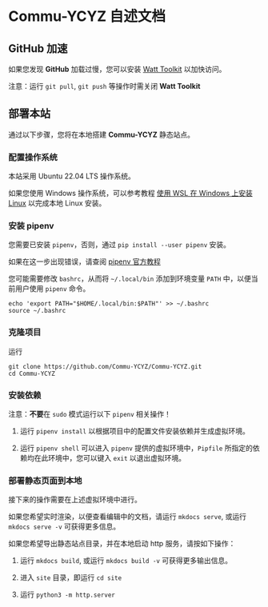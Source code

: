 # Commu-YCYZ 自述文档

## GitHub 加速

如果您发现 **GitHub** 加载过慢，您可以安装 [Watt Toolkit](https://steampp.net/) 以加快访问。

注意：运行 `git pull`, `git push` 等操作时需关闭 **Watt Toolkit**

## 部署本站

通过以下步骤，您将在本地搭建 **Commu-YCYZ** 静态站点。

### 配置操作系统

本站采用 Ubuntu 22.04 LTS 操作系统。

如果您使用 Windows 操作系统，可以参考教程 [使用 WSL 在 Windows 上安装 Linux](https://learn.microsoft.com/zh-cn/windows/wsl/install) 以完成本地 Linux 安装。

### 安装 pipenv

您需要已安装 `pipenv`，否则，通过 `pip install --user pipenv` 安装。

如果在这一步出现错误，请查阅 [pipenv 官方教程](https://pipenv.pypa.io/en/latest/)

您可能需要修改 `bashrc`，从而将 `~/.local/bin` 添加到环境变量 `PATH` 中，以便当前用户使用 `pipenv` 命令。

```shell
echo 'export PATH="$HOME/.local/bin:$PATH"' >> ~/.bashrc
source ~/.bashrc
```

### 克隆项目

运行

```shell
git clone https://github.com/Commu-YCYZ/Commu-YCYZ.git
cd Commu-YCYZ
```

### 安装依赖

注意：**不要**在 `sudo` 模式运行以下 `pipenv` 相关操作！

1. 运行 `pipenv install` 以根据项目中的配置文件安装依赖并生成虚拟环境。

1. 运行 `pipenv shell` 可以进入 `pipenv` 提供的虚拟环境中，`Pipfile` 所指定的依赖均在此环境中，您可以键入 `exit` 以退出虚拟环境。

### 部署静态页面到本地

接下来的操作需要在上述虚拟环境中进行。

如果您希望实时渲染，以便查看编辑中的文档，请运行 `mkdocs serve`, 或运行 `mkdocs serve -v` 可获得更多信息。

如果您希望导出静态站点目录，并在本地启动 http 服务，请按如下操作：

1. 运行 `mkdocs build`, 或运行 `mkdocs build -v` 可获得更多输出信息。

1. 进入 `site` 目录，即运行 `cd site`

1. 运行 `python3 -m http.server`
